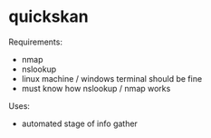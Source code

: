 # quickskan

Requirements:
- nmap
- nslookup
- linux machine / windows terminal should be fine
- must know how nslookup / nmap works

Uses:
- automated stage of info gather




